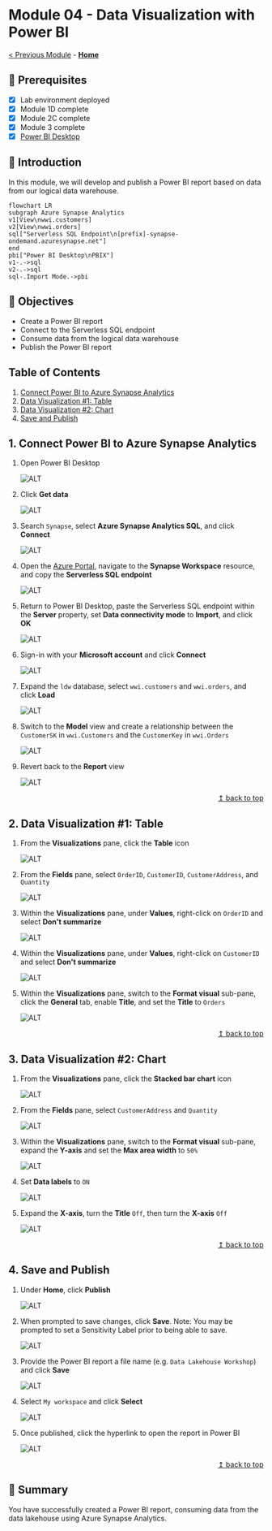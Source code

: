 # Module 04 - Data Visualization with Power BI

[< Previous Module](../modules/module03.md) - **[Home](../README.md)**

## :thinking: Prerequisites

- [x] Lab environment deployed
- [x] Module 1D complete
- [x] Module 2C complete
- [x] Module 3 complete
- [x] [Power BI Desktop](https://aka.ms/pbiSingleInstaller)

## :loudspeaker: Introduction

In this module, we will develop and publish a Power BI report based on data from our logical data warehouse.

```mermaid
flowchart LR
subgraph Azure Synapse Analytics
v1[View\nwwi.customers]
v2[View\nwwi.orders]
sql["Serverless SQL Endpoint\n[prefix]-synapse-ondemand.azuresynapse.net"]
end
pbi["Power BI Desktop\nPBIX"]
v1-.->sql
v2-.->sql
sql-.Import Mode.->pbi
```

## :dart: Objectives

- Create a Power BI report
- Connect to the Serverless SQL endpoint
- Consume data from the logical data warehouse
- Publish the Power BI report

## Table of Contents

 1. [Connect Power BI to Azure Synapse Analytics](#1-Connect-Power-BI-to-Azure-Synapse-Analytics)
 2. [Data Visualization #1: Table](#2-Data-Visualization-1-Table)
 3. [Data Visualization #2: Chart](#3-Data-Visualization-2-Chart)
 4. [Save and Publish](#4-Save-and-Publish)

## 1. Connect Power BI to Azure Synapse Analytics

1. Open Power BI Desktop

    ![ALT](../images/module04/001.png)

2. Click **Get data**

    ![ALT](../images/module04/002.png)

3. Search `Synapse`, select **Azure Synapse Analytics SQL**, and click **Connect**

    ![ALT](../images/module04/003.png)

4. Open the [Azure Portal](https://portal.azure.com), navigate to the **Synapse Workspace** resource, and copy the **Serverless SQL endpoint**

    ![ALT](../images/module04/004.png)

5. Return to Power BI Desktop, paste the Serverless SQL endpoint within the **Server** property, set **Data connectivity mode** to **Import**, and click **OK**

    ![ALT](../images/module04/005.png)

6. Sign-in with your **Microsoft account** and click **Connect**

    ![ALT](../images/module04/006.png)

7. Expand the `ldw` database, select `wwi.customers` and `wwi.orders`, and click **Load**

    ![ALT](../images/module04/007.png)

8. Switch to the **Model** view and create a relationship between the `CustomerSK` in `wwi.Customers` and the `CustomerKey` in `wwi.Orders`

    ![ALT](../images/module04/008.png)

9. Revert back to the **Report** view

    ![ALT](../images/module04/009.png)

<div align="right"><a href="#module-04---data-visualization-with-power-bi">↥ back to top</a></div>

## 2. Data Visualization #1: Table

1. From the **Visualizations** pane, click the **Table** icon

    ![ALT](../images/module04/010.png)

2. From the **Fields** pane, select `OrderID`, `CustomerID`, `CustomerAddress`, and `Quantity`

    ![ALT](../images/module04/011.png)

3. Within the **Visualizations** pane, under **Values**, right-click on `OrderID` and select **Don't summarize**

    ![ALT](../images/module04/012.png)

4. Within the **Visualizations** pane, under **Values**, right-click on `CustomerID` and select **Don't summarize**

    ![ALT](../images/module04/013.png)

5. Within the **Visualizations** pane, switch to the **Format visual** sub-pane, click the **General** tab, enable **Title**, and set the **Title** to `Orders`

    ![ALT](../images/module04/014.png)

<div align="right"><a href="#module-04---data-visualization-with-power-bi">↥ back to top</a></div>

## 3. Data Visualization #2: Chart

1. From the **Visualizations** pane, click the **Stacked bar chart** icon

    ![ALT](../images/module04/015.png)

2. From the **Fields** pane, select `CustomerAddress` and `Quantity`

    ![ALT](../images/module04/016.png)

3. Within the **Visualizations** pane, switch to the **Format visual** sub-pane, expand the **Y-axis** and set the **Max area width** to `50%`

    ![ALT](../images/module04/017.png)

4. Set **Data labels** to `ON`

    ![ALT](../images/module04/018.png)

5. Expand the **X-axis**, turn the **Title** `Off`, then turn the **X-axis** `Off`

    ![ALT](../images/module04/019.png)

<div align="right"><a href="#module-04---data-visualization-with-power-bi">↥ back to top</a></div>

## 4. Save and Publish

1. Under **Home**, click **Publish**

    ![ALT](../images/module04/020.png)

2. When prompted to save changes, click **Save**. Note: You may be prompted to set a Sensitivity Label prior to being able to save.

    ![ALT](../images/module04/021.png)

3. Provide the Power BI report a file name (e.g. `Data Lakehouse Workshop`) and click **Save**

    ![ALT](../images/module04/024.png)

4. Select `My workspace` and click **Select**

    ![ALT](../images/module04/022.png)

5. Once published, click the hyperlink to open the report in Power BI

    ![ALT](../images/module04/023.png)

<div align="right"><a href="#module-04---data-visualization-with-power-bi">↥ back to top</a></div>

## :tada: Summary

You have successfully created a Power BI report, consuming data from the data lakehouse using Azure Synapse Analytics.

